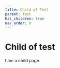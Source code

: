 ```yaml
---
title: Child of Test
parent: Test
has_children: true
nav_order: 0
---
```


# Child of test

I am a child page.

